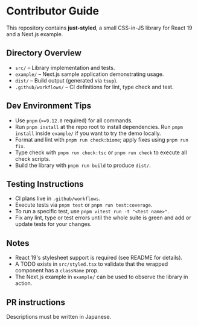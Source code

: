 # Contributor Guide

This repository contains **just-styled**, a small CSS-in-JS library for React 19 and a Next.js example.

## Directory Overview
- `src/` – Library implementation and tests.
- `example/` – Next.js sample application demonstrating usage.
- `dist/` – Build output (generated via `tsup`).
- `.github/workflows/` – CI definitions for lint, type check and test.

## Dev Environment Tips
- Use `pnpm` (`>=9.12.0` required) for all commands.
- Run `pnpm install` at the repo root to install dependencies. Run `pnpm install` inside `example/` if you want to try the demo locally.
- Format and lint with `pnpm run check:biome`; apply fixes using `pnpm run fix`.
- Type check with `pnpm run check:tsc` or `pnpm run check` to execute all check scripts.
- Build the library with `pnpm run build` to produce `dist/`.

## Testing Instructions
- CI plans live in `.github/workflows`.
- Execute tests via `pnpm test` or `pnpm run test:coverage`.
- To run a specific test, use `pnpm vitest run -t "<test name>"`.
- Fix any lint, type or test errors until the whole suite is green and add or update tests for your changes.

## Notes
- React 19's stylesheet support is required (see README for details).
- A TODO exists in `src/styled.tsx` to validate that the wrapped component has a `className` prop.
- The Next.js example in `example/` can be used to observe the library in action.

## PR instructions
Descriptions must be written in Japanese.

